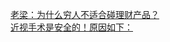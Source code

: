  
[老梁：为什么穷人不适合碰理财产品？](http://www.dianyue.me/archives/192/mpy9fqq1qc0grmke/)  
[近视手术是安全的！原因如下：](http://www.dianyue.me/archives/453/ifyqq4rd59ymtg22/)